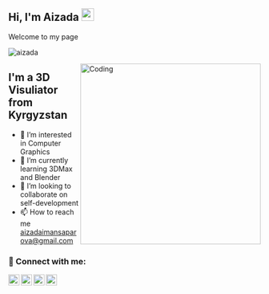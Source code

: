 ## Hi, I'm Aizada <img src="https://media.giphy.com/media/hvRJCLFzcasrR4ia7z/giphy.gif" width="25px">
Welcome to my page 


 <p align="left"> <img src="https://komarev.com/ghpvc/?username=MoonAizada&label=Views&color=blue&style=plastic" alt="aizada" /> </p> 

<img align="right" alt="Coding" width="360" src="https://cdni.iconscout.com/illustration/premium/thumb/girl-working-in-laptop-3196724-2666479.png"/>

## I'm a 3D Visuliator from Kyrgyzstan
- 👀 I’m interested in Computer Graphics  
- 🌱 I’m currently learning 3DMax аnd Blender
- 💞️ I’m looking to collaborate on self-development
- 📫 How to reach me aizadaimansaparova@gmail.com

### 🤝 Connect with me:

[<img align="left" alt="malik | LinkedIn" width="22px" src="https://cdn.jsdelivr.net/npm/simple-icons@v3/icons/linkedin.svg" />][linkedin]
[<img align="left" alt="malik | LinkedIn" width="22px" src="https://cdn.jsdelivr.net/npm/simple-icons@v3/icons/telegram.svg" />][telegram]
[<img align="left" alt="malik | Instagram" width="22px" src="https://cdn.jsdelivr.net/npm/simple-icons@v3/icons/instagram.svg" />][instagram]
[<img align="left" alt="malik | VK" width="22px" src="https://cdn.jsdelivr.net/npm/simple-icons@v3/icons/vk.svg" />][vk]


[telegram]: https://t.me/moonizada
[linkedin]: https://www.linkedin.com/in/aizada-imansaparova-336a50258?utm_source=share&utm_campaign=share_via&utm_content=profile&utm_medium=android_app
[instagram]: https://www.instagram.com/moonizada?igshid=OGQ5ZDc2ODk2ZA==
[vk]: https://m.vk.com/aizada_im
